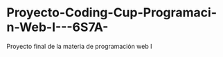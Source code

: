 # Proyecto-Coding-Cup-Programaci-n-Web-I---6S7A-
Proyecto final de la materia de programación web I
